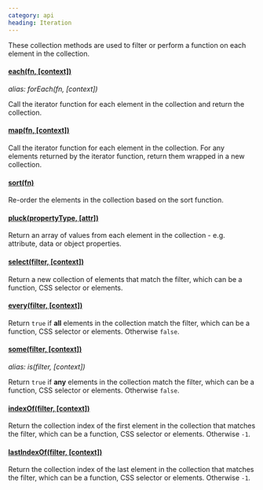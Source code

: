 ```yaml
--- 
category: api
heading: Iteration
---
```


These collection methods are used to filter or perform a function on each element in the collection.

#### [each(fn, \[context\])](/api/each/)
_alias: forEach(fn, \[context\])_

Call the iterator function for each element in the collection and return the collection.

#### [map(fn, \[context\])](/api/map/)

Call the iterator function for each element in the collection. For any elements returned by the iterator function, return them wrapped in a new collection.

#### [sort(fn)](/api/sort/)

Re-order the elements in the collection based on the sort function.

#### [pluck(propertyType, \[attr\])](/api/pluck/)

Return an array of values from each element in the collection - e.g. attribute, data or object properties.

#### [select(filter, \[context\])](/api/select/)

Return a new collection of elements that match the filter, which can be a function, CSS selector or elements.

#### [every(filter, \[context\])](/api/every/)

Return `true` if **all** elements in the collection match the filter, which can be a function, CSS selector or elements. Otherwise `false`.

#### [some(filter, \[context\])](/api/some/)
_alias: is(filter, \[context\])_

Return `true` if **any** elements in the collection match the filter, which can be a function, CSS selector or elements. Otherwise `false`.

#### [indexOf(filter, \[context\])](/api/indexOf/)

Return the collection index of the first element in the collection that matches the filter, which can be a function, CSS selector or elements. Otherwise `-1`.

#### [lastIndexOf(filter, \[context\])](/api/lastIndexOf/)
<!-- TODO: create lastIndexOf -->

Return the collection index of the last element in the collection that matches the filter, which can be a function, CSS selector or elements. Otherwise `-1`.
